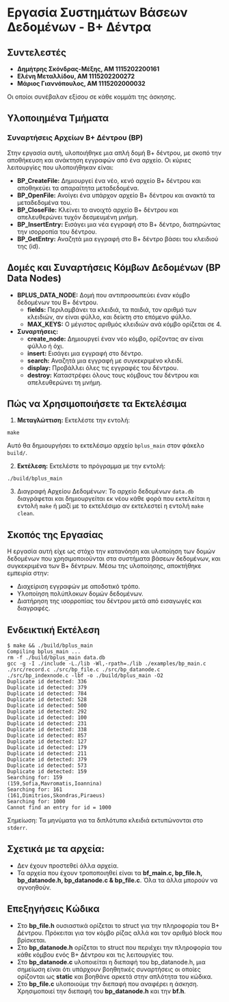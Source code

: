 # Εργασία Συστημάτων Βάσεων Δεδομένων - Β+ Δέντρα

## Συντελεστές
- **Δημήτρης Σκόνδρας-Μέξης, AM 1115202200161**
- **Ελένη Μεταλλίδου, AM 1115202200272**
- **Μάριος Γιαννόπουλος, AM 1115202000032**

Οι οποίοι συνέβαλαν εξίσου σε κάθε κομμάτι της άσκησης.

## Υλοποιημένα Τμήματα
### Συναρτήσεις Αρχείων Β+ Δέντρου (BP)

Στην εργασία αυτή, υλοποιήθηκε μια απλή δομή Β+ δέντρου, με σκοπό την αποθήκευση και ανάκτηση εγγραφών από ένα αρχείο. Οι κύριες λειτουργίες που υλοποιήθηκαν είναι:

- **BP_CreateFile:** Δημιουργεί ένα νέο, κενό αρχείο Β+ δέντρου και αποθηκεύει τα απαραίτητα μεταδεδομένα.
- **BP_OpenFile:** Ανοίγει ένα υπάρχον αρχείο Β+ δέντρου και ανακτά τα μεταδεδομένα του.
- **BP_CloseFile:** Κλείνει το ανοιχτό αρχείο Β+ δέντρου και απελευθερώνει τυχόν δεσμευμένη μνήμη.
- **BP_InsertEntry:** Εισάγει μια νέα εγγραφή στο Β+ δέντρο, διατηρώντας την ισορροπία του δέντρου.
- **BP_GetEntry:** Αναζητά μια εγγραφή στο Β+ δέντρο βάσει του κλειδιού της (id).

## Δομές και Συναρτήσεις Κόμβων Δεδομένων (BP Data Nodes)

- **BPLUS_DATA_NODE:** Δομή που αντιπροσωπεύει έναν κόμβο δεδομένων του Β+ δέντρου.
  - **fields:** Περιλαμβάνει τα κλειδιά, τα παιδιά, τον αριθμό των κλειδιών, αν είναι φύλλο, και δείκτη στο επόμενο φύλλο.
  - **MAX_KEYS:** Ο μέγιστος αριθμός κλειδιών ανά κόμβο ορίζεται σε 4.
- **Συναρτήσεις:**
  - **create_node:** Δημιουργεί έναν νέο κόμβο, ορίζοντας αν είναι φύλλο ή όχι.
  - **insert:** Εισάγει μια εγγραφή στο δέντρο.
  - **search:** Αναζητά μια εγγραφή με συγκεκριμένο κλειδί.
  - **display:** Προβάλλει όλες τις εγγραφές του δέντρου.
  - **destroy:** Καταστρέφει όλους τους κόμβους του δέντρου και απελευθερώνει τη μνήμη.

## Πώς να Χρησιμοποιήσετε τα Εκτελέσιμα

1. **Μεταγλώττιση:** Εκτελέστε την εντολή:
```console
make
```

Αυτό θα δημιουργήσει το εκτελέσιμο αρχείο `bplus_main` στον φάκελο `build/`.

2. **Εκτέλεση:** Εκτελέστε το πρόγραμμα με την εντολή:

```console
./build/bplus_main
```

3. Διαγραφή Αρχείου Δεδομένων: Το αρχείο δεδομένων `data.db` διαγράφεται και δημιουργείται εκ νέου κάθε φορά που εκτελείται η εντολή `make` ή μαζί με το εκτελέσιμο αν εκτελεστεί η εντολή `make clean`.

## Σκοπός της Εργασίας
Η εργασία αυτή είχε ως στόχο την κατανόηση και υλοποίηση των δομών δεδομένων που χρησιμοποιούνται στα συστήματα βάσεων δεδομένων, και συγκεκριμένα των Β+ δέντρων. Μέσω της υλοποίησης, αποκτήθηκε εμπειρία στην:

- Διαχείριση εγγραφών με αποδοτικό τρόπο.
- Υλοποίηση πολύπλοκων δομών δεδομένων.
- Διατήρηση της ισορροπίας του δέντρου μετά από εισαγωγές και διαγραφές.


## Ενδεικτική Εκτέλεση
```console
$ make && ./build/bplus_main
Compiling bplus_main ...
rm -f ./build/bplus_main data.db
gcc -g -I ./include -L./lib -Wl,-rpath=./lib ./examples/bp_main.c ./src/record.c ./src/bp_file.c ./src/bp_datanode.c ./src/bp_indexnode.c -lbf -o ./build/bplus_main -O2
Duplicate id detected: 336
Duplicate id detected: 379
Duplicate id detected: 784
Duplicate id detected: 528
Duplicate id detected: 500
Duplicate id detected: 292
Duplicate id detected: 100
Duplicate id detected: 231
Duplicate id detected: 338
Duplicate id detected: 857
Duplicate id detected: 127
Duplicate id detected: 179
Duplicate id detected: 211
Duplicate id detected: 379
Duplicate id detected: 573
Duplicate id detected: 159
Searching for: 159
(159,Sofia,Mavromatis,Ioannina)
Searching for: 161
(161,Dimitrios,Skondras,Piraeus)
Searching for: 1000
Cannot find an entry for id = 1000
```

Σημείωση: Τα μηνύματα για τα διπλότυπα κλειδιά εκτυπώνονται στο `stderr`.

## Σχετικά με τα αρχεία:
- Δεν έχουν προστεθεί άλλα αρχεία.
- Τα αρχεία που έχουν τροποποιηθεί είναι τα **bf_main.c, bp_file.h, bp_datanode.h, bp_datanode.c & bp_file.c**. Όλα τα άλλα μπορούν να αγνοηθούν.

## Επεξηγήσεις Κώδικα
- Στο **bp_file.h** ουσιαστικά ορίζεται το struct για την πληροφορία του Β+ Δέντρου. Πρόκειται για τον κόμβο ρίζας αλλά και 
τον αριθμό block που βρίσκεται.
- Στο **bp_datanode.h** ορίζεται το struct που περιέχει την πληροφορία του κάθε κόμβου ενός Β+ Δέντρου και τις λειτουργίες του. 
- Στο **bp_datanode.c** υλοποιείται η διεπαφή του bp_datanode.h, μια σημείωση είναι ότι υπάρχουν βοηθητικές συναρτήσεις οι οποίες ορίζονται ως **static** και βοηθάνε αρκετά στην απλότητα του κώδικα.
- Στο **bp_file.c** υλοποιούμε την διεπαφή που αναφέρει η άσκηση. Χρησιμοποιεί την διεπαφή του **bp_datanode.h** και την **bf.h**.
